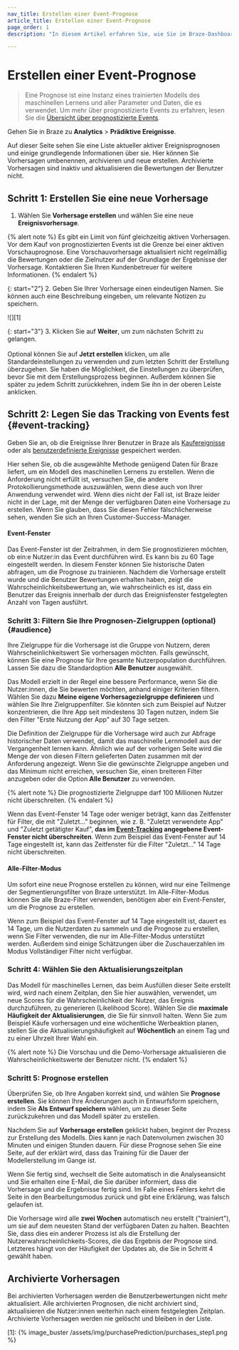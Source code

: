 ```yaml
---
nav_title: Erstellen einer Event-Prognose
article_title: Erstellen einer Event-Prognose
page_order: 1
description: "In diesem Artikel erfahren Sie, wie Sie im Braze-Dashboard eine Event-Prognose erstellen."

---
```


# Erstellen einer Event-Prognose

> Eine Prognose ist eine Instanz eines trainierten Modells des maschinellen Lernens und aller Parameter und Daten, die es verwendet. Um mehr über prognostizierte Events zu erfahren, lesen Sie die [Übersicht über prognostizierte Events]({{site.baseurl}}/user_guide/brazeai/predictive_suite/predictive_events).

Gehen Sie in Braze zu **Analytics** > **Prädiktive Ereignisse**.

Auf dieser Seite sehen Sie eine Liste aktueller aktiver Ereignisprognosen und einige grundlegende Informationen über sie. Hier können Sie Vorhersagen umbenennen, archivieren und neue erstellen. Archivierte Vorhersagen sind inaktiv und aktualisieren die Bewertungen der Benutzer nicht.

## Schritt 1: Erstellen Sie eine neue Vorhersage

1. Wählen Sie **Vorhersage erstellen** und wählen Sie eine neue **Ereignisvorhersage**.

{% alert note %}
Es gibt ein Limit von fünf gleichzeitig aktiven Vorhersagen. Vor dem Kauf von prognostizierten Events ist die Grenze bei einer aktiven Vorschauprognose. Eine Vorschauvorhersage aktualisiert nicht regelmäßig die Bewertungen oder die Zielnutzer auf der Grundlage der Ergebnisse der Vorhersage. Kontaktieren Sie Ihren Kundenbetreuer für weitere Informationen.
{% endalert %}

{: start="2"}
2\. Geben Sie Ihrer Vorhersage einen eindeutigen Namen. Sie können auch eine Beschreibung eingeben, um relevante Notizen zu speichern.

![][1]

{: start="3"}
3\. Klicken Sie auf **Weiter**, um zum nächsten Schritt zu gelangen. <br><br>Optional können Sie auf **Jetzt erstellen** klicken, um alle Standardeinstellungen zu verwenden und zum letzten Schritt der Erstellung überzugehen. Sie haben die Möglichkeit, die Einstellungen zu überprüfen, bevor Sie mit dem Erstellungsprozess beginnen. Außerdem können Sie später zu jedem Schritt zurückkehren, indem Sie ihn in der oberen Leiste anklicken.

## Schritt 2: Legen Sie das Tracking von Events fest {#event-tracking}

Geben Sie an, ob die Ereignisse Ihrer Benutzer in Braze als [Kaufereignisse]({{site.baseurl}}/user_guide/data/custom_data/purchase_events/) oder als [benutzerdefinierte Ereignisse]({{site.baseurl}}/user_guide/data/custom_data/custom_events/) gespeichert werden.

Hier sehen Sie, ob die ausgewählte Methode genügend Daten für Braze liefert, um ein Modell des maschinellen Lernens zu erstellen. Wenn die Anforderung nicht erfüllt ist, versuchen Sie, die andere Protokollierungsmethode auszuwählen, wenn diese auch von Ihrer Anwendung verwendet wird. Wenn dies nicht der Fall ist, ist Braze leider nicht in der Lage, mit der Menge der verfügbaren Daten eine Vorhersage zu erstellen. Wenn Sie glauben, dass Sie diesen Fehler fälschlicherweise sehen, wenden Sie sich an Ihren Customer-Success-Manager.

#### Event-Fenster

Das Event-Fenster ist der Zeitrahmen, in dem Sie prognostizieren möchten, ob ein:e Nutzer:in das Event durchführen wird. Es kann bis zu 60 Tage eingestellt werden. In diesem Fenster können Sie historische Daten abfragen, um die Prognose zu trainieren. Nachdem die Vorhersage erstellt wurde und die Benutzer Bewertungen erhalten haben, zeigt die Wahrscheinlichkeitsbewertung an, wie wahrscheinlich es ist, dass ein Benutzer das Ereignis innerhalb der durch das Ereignisfenster festgelegten Anzahl von Tagen ausführt.

### Schritt 3: Filtern Sie Ihre Prognosen-Zielgruppen (optional) {#audience}

Ihre Zielgruppe für die Vorhersage ist die Gruppe von Nutzern, deren Wahrscheinlichkeitswert Sie vorhersagen möchten. Falls gewünscht, können Sie eine Prognose für Ihre gesamte Nutzerpopulation durchführen. Lassen Sie dazu die Standardoption **Alle Benutzer** ausgewählt.

Das Modell erzielt in der Regel eine bessere Performance, wenn Sie die Nutzer:innen, die Sie bewerten möchten, anhand einiger Kriterien filtern. Wählen Sie dazu **Meine eigene Vorhersagezielgruppe definieren** und wählen Sie Ihre Zielgruppenfilter. Sie könnten sich zum Beispiel auf Nutzer konzentrieren, die Ihre App seit mindestens 30 Tagen nutzen, indem Sie den Filter "Erste Nutzung der App" auf 30 Tage setzen.

Die Definition der Zielgruppe für die Vorhersage wird auch zur Abfrage historischer Daten verwendet, damit das maschinelle Lernmodell aus der Vergangenheit lernen kann. Ähnlich wie auf der vorherigen Seite wird die Menge der von diesen Filtern gelieferten Daten zusammen mit der Anforderung angezeigt. Wenn Sie die gewünschte Zielgruppe angeben und das Minimum nicht erreichen, versuchen Sie, einen breiteren Filter anzugeben oder die Option **Alle Benutzer** zu verwenden.

{% alert note %}
Die prognostizierte Zielgruppe darf 100 Millionen Nutzer nicht überschreiten.
{% endalert %}

Wenn das Event-Fenster 14 Tage oder weniger beträgt, kann das Zeitfenster für Filter, die mit "Zuletzt..." beginnen, wie z. B. "Zuletzt verwendete App" und "Zuletzt getätigter Kauf", **das im [Event-Tracking](#event-tracking) angegebene Event-Fenster nicht überschreiten**. Wenn zum Beispiel das Event-Fenster auf 14 Tage eingestellt ist, kann das Zeitfenster für die Filter "Zuletzt..." 14 Tage nicht überschreiten.

#### Alle-Filter-Modus

Um sofort eine neue Prognose erstellen zu können, wird nur eine Teilmenge der Segmentierungsfilter von Braze unterstützt. Im Alle-Filter-Modus können Sie alle Braze-Filter verwenden, benötigen aber ein Event-Fenster, um die Prognose zu erstellen. 

Wenn zum Beispiel das Event-Fenster auf 14 Tage eingestellt ist, dauert es 14 Tage, um die Nutzerdaten zu sammeln und die Prognose zu erstellen, wenn Sie Filter verwenden, die nur im Alle-Filter-Modus unterstützt werden. Außerdem sind einige Schätzungen über die Zuschauerzahlen im Modus Vollständiger Filter nicht verfügbar.

### Schritt 4: Wählen Sie den Aktualisierungszeitplan

Das Modell für maschinelles Lernen, das beim Ausfüllen dieser Seite erstellt wird, wird nach einem Zeitplan, den Sie hier auswählen, verwendet, um neue Scores für die Wahrscheinlichkeit der Nutzer, das Ereignis durchzuführen, zu generieren (Likelihood Score). Wählen Sie die **maximale Häufigkeit der Aktualisierungen**, die Sie für sinnvoll halten. Wenn Sie zum Beispiel Käufe vorhersagen und eine wöchentliche Werbeaktion planen, stellen Sie die Aktualisierungshäufigkeit auf **Wöchentlich** an einem Tag und zu einer Uhrzeit Ihrer Wahl ein.

{% alert note %}
Die Vorschau und die Demo-Vorhersage aktualisieren die Wahrscheinlichkeitswerte der Benutzer nicht.
{% endalert %}

### Schritt 5: Prognose erstellen

Überprüfen Sie, ob Ihre Angaben korrekt sind, und wählen Sie **Prognose erstellen**. Sie können Ihre Änderungen auch in Entwurfsform speichern, indem Sie **Als Entwurf speichern** wählen, um zu dieser Seite zurückzukehren und das Modell später zu erstellen. 

Nachdem Sie auf **Vorhersage erstellen** geklickt haben, beginnt der Prozess zur Erstellung des Modells. Dies kann je nach Datenvolumen zwischen 30 Minuten und einigen Stunden dauern. Für diese Prognose sehen Sie eine Seite, auf der erklärt wird, dass das Training für die Dauer der Modellerstellung im Gange ist.

Wenn Sie fertig sind, wechselt die Seite automatisch in die Analyseansicht und Sie erhalten eine E-Mail, die Sie darüber informiert, dass die Vorhersage und die Ergebnisse fertig sind. Im Falle eines Fehlers kehrt die Seite in den Bearbeitungsmodus zurück und gibt eine Erklärung, was falsch gelaufen ist.

Die Vorhersage wird alle **zwei Wochen** automatisch neu erstellt ("trainiert"), um sie auf dem neuesten Stand der verfügbaren Daten zu halten. Beachten Sie, dass dies ein anderer Prozess ist als die Erstellung der Nutzerwahrscheinlichkeits-Scores, die das Ergebnis der Prognose sind. Letzteres hängt von der Häufigkeit der Updates ab, die Sie in Schritt 4 gewählt haben.

## Archivierte Vorhersagen

Bei archivierten Vorhersagen werden die Benutzerbewertungen nicht mehr aktualisiert. Alle archivierten Prognosen, die nicht archiviert sind, aktualisieren die Nutzer:innen weiterhin nach einem festgelegten Zeitplan. Archivierte Vorhersagen werden nie gelöscht und bleiben in der Liste.

[1]: {% image_buster /assets/img/purchasePrediction/purchases_step1.png %}

